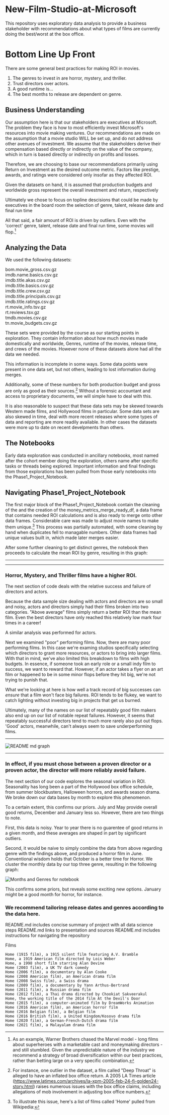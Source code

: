 # New-Film-Studio-at-Microsoft
This repository uses exploratory data analysis to provide a business stakeholder with recommendations about what types of films are currently doing the best/worst at the box office.
 
 
# Bottom Line Up Front
There are some general best practices for making ROI in movies.
1. The genres to invest in are horror, mystery, and thriller.
2. Trust directors over actors.
3. A good runtime is...
4. The best months to release are dependent on genre.
 
 
## Business Understanding
 
Our assumption here is that our stakeholders are executives at Microsoft. The problem they face is how to most efficiently invest Microsoft's resources into movie making ventures. Our recommendations are made on the assumption that a movie studio WILL be set up, and do not address other avenues of investment. We assume that the stakeholders derive their compensation based directly or indirectly on the value of the company, which in turn is based directly or indirectly on profits and losses.
 
Therefore, we are choosing to base our recommendations primarily using Return on Investment as the desired outcome metric. Factors like prestige, awards, and ratings were considered only insofar as they affected ROI.

Given the datasets on hand, it is assumed that production budgets and worldwide gross represent the overall investment and return, respectively

Ultimately we chose to focus on topline descisions that could be made by executives in the board room the selection of genre, talent, release date and final run time

All that said, a fair amount of ROI is driven by outliers. Even with the 'correct' genre, talent, release date and final run time, some movies will flop.[^1]
  

## Analyzing the Data
We used the following datasets:

bom.movie_gross.csv.gz \
imdb.name.basics.csv.gz \
imdb.title.akas.csv.gz \
imdb.title.basics.csv.gz  \
imdb.title.crew.csv.gz  \
imdb.title.principals.csv.gz  \
imdb.title.ratings.csv.gz  \
rt.movie_info.tsv.gz \
rt.reviews.tsv.gz  \
tmdb.movies.csv.gz  \
tn.movie_budgets.csv.gz 
 
These sets were provided by the course as our starting points in exploration.  They contain information about how much movies made domestically and worldwide, Genres, runtime of the movies, release time, and crews of the movies. However none of these datasets alone had all the data we needed.
 
This information is incomplete in some ways. Some data points were present in one data set, but not others, leading to lost information during merges.
 
Additionally, some of these numbers for both production budget and gross are only as good as their sources.[^2] Without a forensic accountant and access to proprietary documents, we will simple have to deal with this.
 
It is also reasonable to suspect that these data sets may be skewed towards Western made films, and Hollywood films in particular. Some data sets are also skewed in time, deal with more recent releases where some types of data and reporting are more readily available. In other cases the datasets were more up to date on recent develpments than others.

## The Notebooks 

Early data exploration was conducted in ancillary notebooks, most named after the cohort member doing the exploration, others name after specific tasks or threads being explored. Important information and final findings from those explorations has been pulled from those early notebooks into the Phase1_Project_Notebook.

## Navigating Phase1_Project_Notebook

The first major block of the Phase1_Project_Notebook contain the cleaning of the and the creation of the money_metrics_merge_ready_df, a data frame that contains needed ROI calculations and is also ready to merge onto other data frames. Considerable care was made to adjust movie names to make them unique.[^3]  This process was partially automated, with some cleaning by hand when duplicates fell to managable numbers. Other data frames had unique values built in, which made later merges easier.

After some further cleaning to get distinct genres, the notebook then proceeds to calculate the mean ROI by genre, resulting in this graph:

*****
*****

### Horror, Mystery, and Thriller films have a higher ROI.


The next section of code deals with the relative success and failure of directors and actors.

Because the data sample size dealing with actors and directors are so small and noisy, actors and directors simply had their films broken into two categories. "Above average" films simply return a better ROI than the mean film. Even the best directors have only reached this relatively low mark four times in a career!

A similar analysis was performed for actors.


Next we examined "poor" performing films. Now, there are many poor performing films. In this case we're examing studios specifically selecting which directors to grant more resources, or actors to bring into larger films. With that in mind, we've also limited this breakdown to films with high budgets. In essence, if someone took an early role or a small indy film to success, we want to reward that. However, if an actor takes a flyer on an art film or happened to be in some minor flops before they hit big, we're not trying to punish that.

What we're looking at here is how well a track record of big successes can *ensure* that a film won't face big failures. ROI tends to be flukey, we want to catch lighting without investing big in projects that get us burned.

Ultimately, many of the names on our list of repeatably good film makers also end up on our list of notable repeat failures. However, it seems that repeatably successful directors tend to much more rarely also put out flops. 'Good' actors, meanwhile, can't always seem to save underperforming films.

*******
![README md graph](https://user-images.githubusercontent.com/81991136/139350135-0d5755b3-294f-48fd-bc84-cb51964ad818.png)
*******

### In effect, if you must chose between a proven director or a proven actor, the director will more reliably avoid failure.

The next section of our code explores the seasonal variation in ROI. Seasonality has long been a part of the Hollywood box office schedule, from summer blockbusters, Halloween horrors, and awards season drama. We broke down our data bases by month to explore this phenomenon.

To a certain extent, this confirms our priors. July and May provide overall good returns, December and January less so.  However, there are two things to note. 

First, this data is noisy. Year to year there is no guarentee of good returns in a given month, and these averages are shaped in part by significant outliers.

Second, it would be naive to simply combine the data from above regarding genre with the findings above, and produced a horror film in June. Conventional wisdom holds that October is a better time for Horror. We cluster the monthly data by our top three genre, resulting in the following graph: 

![Months and Genres for notebook](https://user-images.githubusercontent.com/81991136/139365193-8a54b0bf-bbc3-4862-a998-563a40ab76b2.png)

This confirms some priors, but reveals some exciting new options. January might be a good month for horror, for instance.

### We recommend tailoring release dates and genres according to the data here.



README.md includes concise summary of project with all data science steps
README.md links to presentation and sources
README.md includes instructions for navigating the repository

[^1]: As an example, Warner Brothers chased the Marvel model - long films about superheroes with a marketable cast and moneymaking directors -  and still stumbled. Given the unpredictable nature of the industry we recommend a strategy of broad diversification within our best practices, rather than betting large on a very specific combination.

[^2]: For instance, one outlier in the dataset, a film called "Deep Throat" is alleged to have an inflated box office return. A 2005 LA Times article (https://www.latimes.com/archives/la-xpm-2005-feb-24-fi-golden24-story.html) raises numerous issues with the box office claims, including allegations of mob involvement in adjusting box office numbers.


[^3]: To illustrate this issue, here's a list of films called 'Home' pulled from Wikipedia:

Films

    Home (1915 film), a 1915 silent film featuring A.V. Bramble
    Home, a 1919 American film directed by Lois Weber
    Home, a 1998 short film starring Alan Devine
    Home (2003 film), a UK TV dark comedy
    Home (2006 film), a documentary by Alan Cooke
    Home (2008 American film), an American drama film
    Home (2008 Swiss film), a Swiss drama
    Home (2009 film), a documentary by Yann Arthus-Bertrand
    Home (2011 film), a Russian drama film
    Home (2012 film), a Thai drama directed by Chookiat Sakveerakul
    Home, the working title of the 2014 film At the Devil's Door
    Home (2015 film), a computer-animated film by DreamWorks Animation
    Home (2016 American film), an American horror film
    Home (2016 Belgian film), a Belgian film
    Home (2016 British film), a United Kingdom/Kosovo drama film
    Home (2020 film), a German-French-Dutch drama film
    Home (2021 film), a Malayalam drama film
